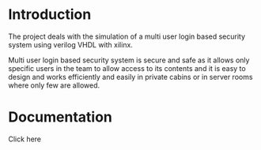 # Introduction
The project deals with the simulation of a multi user login based security system using verilog VHDL with xilinx. 
 
Multi user login based security system is secure and safe as it allows only specific users in the team to allow access to its contents and it is easy to design and works efficiently and easily in private cabins or in server rooms where only few are allowed.

# Documentation
<embed href="https://github.com/Akshithsaai/Verilog-miniprojects/blob/main/Lock-system/DSD%20MINIPROJECT.pdf">Click here</embed>



